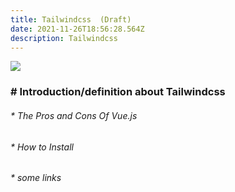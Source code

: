 ```yaml
---
title: Tailwindcss  (Draft)
date: 2021-11-26T18:56:28.564Z
description: Tailwindcss
---
```

![](/images/tailwindcss.png)

### **\# Introduction/definition about Tailwindcss**

###### \* The Pros and Cons Of Vue.js

###### \* How to Install

###### \*  some links